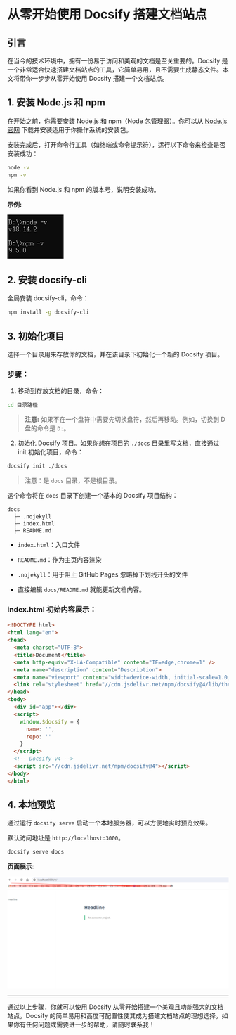 # 从零开始使用 Docsify 搭建文档站点

## 引言

在当今的技术环境中，拥有一份易于访问和美观的文档是至关重要的。Docsify 是一个非常适合快速搭建文档站点的工具，它简单易用，且不需要生成静态文件。本文将带你一步步从零开始使用 Docsify 搭建一个文档站点。

## 1. 安装 Node.js 和 npm

在开始之前，你需要安装 Node.js 和 npm（Node 包管理器）。你可以从 [Node.js 官网](https://nodejs.org/zh-cn) 下载并安装适用于你操作系统的安装包。

安装完成后，打开命令行工具（如终端或命令提示符），运行以下命令来检查是否安装成功：

```bash
node -v
npm -v
```

如果你看到 Node.js 和 npm 的版本号，说明安装成功。

**示例:**

![01](../img/docsify/2508749790/01.png)

## 2. 安装 docsify-cli

全局安装 docsify-cli，命令：

```bash
npm install -g docsify-cli
```

## 3. 初始化项目

选择一个目录用来存放你的文档，并在该目录下初始化一个新的 Docsify 项目。

### 步骤：

1. 移动到存放文档的目录，命令：

```bash
cd 目录路径
```

> **注意:** 如果不在一个盘符中需要先切换盘符，然后再移动。例如，切换到 D 盘的命令是 `D:`。

2. 初始化 Docsify 项目。如果你想在项目的 `./docs` 目录里写文档，直接通过 init 初始化项目，命令：

```bash
docsify init ./docs
```

> 注意：是 `docs` 目录，不是根目录。

这个命令将在 `docs` 目录下创建一个基本的 Docsify 项目结构：

```
docs
  ├─ .nojekyll
  ├─ index.html
  ├─ README.md
```

- `index.html`：入口文件

- `README.md`：作为主页内容渲染

- `.nojekyll`：用于阻止 GitHub Pages 忽略掉下划线开头的文件

- 直接编辑 `docs/README.md` 就能更新文档内容。

### index.html 初始内容展示：

```html
<!DOCTYPE html>
<html lang="en">
<head>
  <meta charset="UTF-8">
  <title>Document</title>
  <meta http-equiv="X-UA-Compatible" content="IE=edge,chrome=1" />
  <meta name="description" content="Description">
  <meta name="viewport" content="width=device-width, initial-scale=1.0, minimum-scale=1.0">
  <link rel="stylesheet" href="//cdn.jsdelivr.net/npm/docsify@4/lib/themes/vue.css">
</head>
<body>
  <div id="app"></div>
  <script>
    window.$docsify = {
      name: '',
      repo: ''
    }
  </script>
  <!-- Docsify v4 -->
  <script src="//cdn.jsdelivr.net/npm/docsify@4"></script>
</body>
</html>
```

## 4. 本地预览

通过运行 `docsify serve` 启动一个本地服务器，可以方便地实时预览效果。

默认访问地址是 `http://localhost:3000`。

```bash
docsify serve docs
```
**页面展示:**

![alt text](../img/docsify/2508749790/02.png)

---

通过以上步骤，你就可以使用 Docsify 从零开始搭建一个美观且功能强大的文档站点。Docsify 的简单易用和高度可配置性使其成为搭建文档站点的理想选择。如果你有任何问题或需要进一步的帮助，请随时联系我！